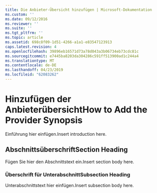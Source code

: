 ```yaml
---
title: Die Anbieter-Übersicht hinzufügen | Microsoft-Dokumentation
ms.custom: ''
ms.date: 09/12/2016
ms.reviewer: ''
ms.suite: ''
ms.tgt_pltfrm: ''
ms.topic: article
ms.assetid: 698c8f09-1d51-4266-a1a1-e83547123913
caps.latest.revision: 4
ms.openlocfilehash: 39896eb16571d73a78d043a3b06734eb73cdc81c
ms.sourcegitcommit: e7445ba8203da304286c591ff513900ad1c244a4
ms.translationtype: MT
ms.contentlocale: de-DE
ms.lasthandoff: 04/23/2019
ms.locfileid: "62083262"
---
```

# <a name="how-to-add-the-provider-synopsis"></a><span data-ttu-id="63b2f-102">Hinzufügen der Anbieterübersicht</span><span class="sxs-lookup"><span data-stu-id="63b2f-102">How to Add the Provider Synopsis</span></span>
<span data-ttu-id="63b2f-103">Einführung hier einfügen.</span><span class="sxs-lookup"><span data-stu-id="63b2f-103">Insert introduction here.</span></span>

## <a name="section-heading"></a><span data-ttu-id="63b2f-104">Abschnittsüberschrift</span><span class="sxs-lookup"><span data-stu-id="63b2f-104">Section Heading</span></span>
 <span data-ttu-id="63b2f-105">Fügen Sie hier den Abschnittstext ein.</span><span class="sxs-lookup"><span data-stu-id="63b2f-105">Insert section body here.</span></span>

### <a name="subsection-heading"></a><span data-ttu-id="63b2f-106">Überschrift für Unterabschnitt</span><span class="sxs-lookup"><span data-stu-id="63b2f-106">Subsection Heading</span></span>
 <span data-ttu-id="63b2f-107">Unterabschnittstext hier einfügen.</span><span class="sxs-lookup"><span data-stu-id="63b2f-107">Insert subsection body here.</span></span>
